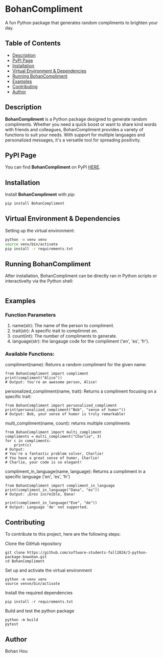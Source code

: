 # BohanCompliment

A fun Python package that generates random compliments to brighten your day.

## Table of Contents

- [Description](#description)
- [PyPI Page](#pypi-page)
- [Installation](#installation)
- [Virtual Environment & Dependencies](#virtual-environment--dependencies)
- [Running BohanCompliment](#running-bohancompliment)
- [Examples](#examples)
- [Contributing](#contributing)
- [Author](#author)

## Description

**BohanCompliment** is a Python package designed to generate random compliments. Whether you need a quick boost or want to share kind words with friends and colleagues, BohanCompliment provides a variety of functions to suit your needs. With support for multiple languages and personalized messages, it's a versatile tool for spreading positivity.

## PyPI Page

You can find **BohanCompliment** on PyPI [HERE](https://pypi.org/project/BohanCompliment/).

## Installation

Install **BohanCompliment** with pip:

```bash
pip install BohanCompliment
```

## Virtual Environment & Dependencies

Setting up the virtual environment:

```bash
python -m venv venv
source venv/bin/activate
pip install -r requirements.txt
```

## Running BohanCompliment

After installation, BohanCompliment can be directly ran in Python scripts or interactivelty via the Python shell:

```

```

## Examples

### Function Parameters
1. name(str): The name of the person to compliment. 
2. trait(str): A specific trait to complimnet on.
3. count(int): The number of compliments to generate. 
4. language(str): the langauge code for the compliment ('en', 'es', 'fr').

### Available Functions: 
compliment(name): Retunrs a random compliment for the given name:
```
from BohanCompliment import compliment
print(compliment("Alice"))
# Output: You're an awesome person, Alice!
```

personalized_compliment(name, trait): Returns a compliment focusing on a specific trait: 
```
from BohanCompliment import personalized_compliment
print(personalized_compliment("Bob", "sense of humor"))
# Output: Bob, your sense of humor is truly remarkable!
```

multi_compliment(name, count): returns multiple compliments
```
from BohanCompliment import multi_compliment
compliments = multi_compliment("Charlie", 3)
for c in compliments:
    print(c)
# Output:
# You're a fantastic problem solver, Charlie!
# You have a great sense of humor, Charlie!
# Charlie, your code is so elegant!
```

compliment_in_language(name, language): Returns a compliment in a specific language ('en', 'es', 'fr')
```
from BohanCompliment import compliment_in_language
print(compliment_in_language("Dana", "es"))
# Output: ¡Eres increíble, Dana!

print(compliment_in_language("Eve", "de"))
# Output: Language 'de' not supported.
```

## Contributing
To contribute to this project, here are the following steps:

Clone the GitHub repository
```
git clone https://github.com/software-students-fall2024/3-python-package-bowohan.git
cd BohanCompliment
```

Set up and activate the virtual environment
```
python -m venv venv
source venve/bin/activate
```

Install the required dependencies

```
pip install -r requirements.txt
```

Build and test the python package
```
python -m build
pytest
```

## Author
Bohan Hou